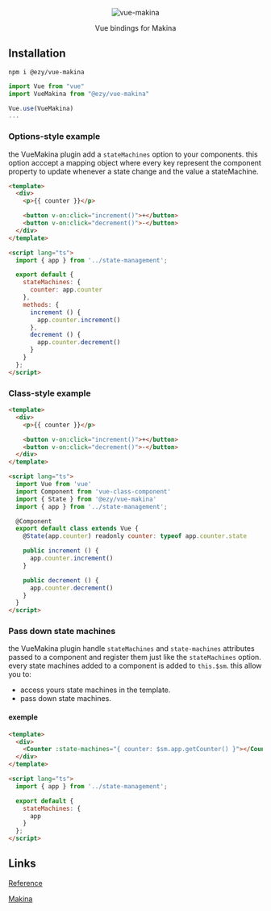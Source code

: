 <p align="center">
  <img src="https://fakeimg.pl/900x300/ffffff/333333/?text=vue-makina&font=museo" alt="vue-makina" />
</p>

<p align="center">Vue bindings for Makina</p>

## Installation

```shell
npm i @ezy/vue-makina
```

```js
import Vue from "vue"
import VueMakina from "@ezy/vue-makina"

Vue.use(VueMakina)
...
```

### Options-style example

the VueMakina plugin add a `stateMachines` option to your components.
this option acccept a mapping object where every key represent the component property to update whenever a state change and the value a stateMachine.

```html
<template>
  <div>
    <p>{{ counter }}</p>

    <button v-on:click="increment()">+</button>
    <button v-on:click="decrement()">-</button>
  </div>
</template>

<script lang="ts">
  import { app } from '../state-management';

  export default {
    stateMachines: {
      counter: app.counter
    },
    methods: {
      increment () {
        app.counter.increment()
      },
      decrement () {
        app.counter.decrement()
      }
    }
  };
</script>
```

### Class-style example

```html
<template>
  <div>
    <p>{{ counter }}</p>

    <button v-on:click="increment()">+</button>
    <button v-on:click="decrement()">-</button>
  </div>
</template>

<script lang="ts">
  import Vue from 'vue'
  import Component from 'vue-class-component'
  import { State } from '@ezy/vue-makina'
  import { app } from '../state-management';

  @Component
  export default class extends Vue {
    @State(app.counter) readonly counter: typeof app.counter.state

    public increment () {
      app.counter.increment()
    }

    public decrement () {
      app.counter.decrement()
    }
  }
</script>
```

### Pass down state machines

the VueMakina plugin handle `stateMachines` and `state-machines` attributes passed to a component and register them just like the `stateMachines` option.
every state machines added to a component is added to `this.$sm`.
this allow you to:
  - access yours state machines in the template.
  - pass down state machines.

#### exemple

```html
<template>
  <div>
    <Counter :state-machines="{ counter: $sm.app.getCounter() }"></Counter>
  </div>
</template>

<script lang="ts">
  import { app } from '../state-management';

  export default {
    stateMachines: {
      app
    }
  };
</script>
```


## Links

[Reference](https://ezylean.github.io/vue-makina)

[Makina](https://www.npmjs.com/package/@ezy/makina)
